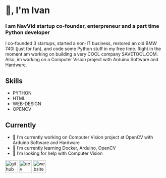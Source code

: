 # 👋, I'm Ivan
###  I am NavVid startup co-founder, enterpreneur and a part time Python developer
I co-founded 3 startups, started a non-IT business, restored an old BMW 740i (just for fun), and code some Python stuff in my free time. Right in the moment am working on building a very COOL company SAVETOOL.COM.
Also, im working on a Computer Vision project with Arduino Software and Hardware.

## Skills
* PYTHON
* HTML
* WEB-DESIGN
* OPENCV

## Currently

- 🔭 I’m currently working on Computer Vision project at OpenCV with Arduino Software and Hardware 
- 🌱 I’m currently learning Docker, Arduino, OpenCV 
- 🤔 I’m looking for help with Computer Vision 


[<img src='https://cdn.jsdelivr.net/npm/simple-icons@3.0.1/icons/github.svg' alt='github' height='40'>](https://github.com/kharvan)  [<img src='https://cdn.jsdelivr.net/npm/simple-icons@3.0.1/icons/dev-dot-to.svg' alt='dev' height='40'>](https://dev.to/kharvan)  [<img src='https://cdn.jsdelivr.net/npm/simple-icons@3.0.1/icons/icloud.svg' alt='website' height='40'>](navviad.com)  


